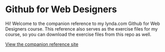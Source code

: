 Github for Web Designers
========================

Hi! Welcome to the companion reference to my lynda.com Github for Web Designers course. This reference also serves as the exercise files for my course, so you can download the exercise files from this repo as well.

[View the companion reference site](https://kmalmay.github.io/github-for-web-designers/)

